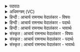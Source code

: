 <details><summary>पदपाठः</summary>

प꣡न्या꣢꣯ꣳसम्। जा꣣त꣡वे꣢दसम्। जा꣣त꣢। वे꣣दसम्। यः꣢। दे꣣व꣡ता꣢ति। उ꣡द्य꣢꣯ता। उत्। य꣣ता। हव्या꣡नि꣢। ऐ꣡र꣢꣯यत्। दि꣣वि꣢। १५६६।
</details>

<details><summary>अधिमन्त्रम् (VC)</summary>

- अग्निः
- गोपवन आत्रेयः
- आनुष्टुभः प्रगाथः (गायत्री)
- षड्जः
</details>

<details><summary>हिन्दी : आचार्य रामनाथ वेदालंकार - विषयः</summary>

अगले मन्त्र में यज्ञाग्नि और अन्तरिक्ष का परस्पर विनिमय दर्शाया गया है।
</details>

<details><summary>हिन्दी : आचार्य रामनाथ वेदालंकार - पदार्थः</summary>

पदार्थान्वयभाषाः -  (यः) जो यज्ञाग्नि (देवताति) यज्ञ में (उद्यता) डाली गयी (हव्यानि) हवियों को (दिवि) अन्तरिक्ष में (ऐरयत्) पहुँचा देता है,उस (पन्यांसम्) अतिशय आदान-प्रदान का व्यवहार करनेवाले अर्थात् हवि लेकर बदले में आकाश से वर्षा देनेवाले (जातवेदसम्) प्रकाशित यज्ञाग्नि की,मैं (स्तुषे) स्तुति करता हूँ।[यहाँ स्तुषे पद पहले से चला आ रहा है।]॥३॥
</details>

<details><summary>हिन्दी : आचार्य रामनाथ वेदालंकार - भावार्थः</summary>

भावार्थभाषाः -  वर्षा के लिए अग्नि में डाली हुई आहुति अग्नि द्वारा अलग-अलग सूक्ष्म अवयवों में विभक्त होकर गरम वायु के साथ ऊपर आकाश में पहुँचती है। तब ऊपर स्थित पवनों में गति उत्पन्न हो जाती है,जिससे मेघस्थ जल-वाष्पों से जब शीतल पवन टकराते हैं,तब वर्षा होती है ॥३॥
</details>

<details><summary>संस्कृत : आचार्य रामनाथ वेदालंकार - विषयः</summary>

अथ यज्ञाग्नेराकाशस्य च पारस्परिकं विनिमयं दर्शयति।
</details>

<details><summary>संस्कृत : आचार्य रामनाथ वेदालंकार - पदार्थः</summary>

पदार्थान्वयभाषाः -  (यः) यज्ञाग्निः (देवताति) देवतातौ यज्ञे।[देवताता इति यज्ञनामसु पठितम्। निघं० ३।१७।] (उद्यता) उद्यतानि (हव्यानि) हवींषि (दिवि) अन्तरिक्षे (ऐरयत्) प्रेरयति,तम् (पन्यांसम्) पनीयांसम्,अतिशयेन आदानप्रदानयोर्व्यवहर्तारम्,हव्यं दत्त्वा विनिमयेनाकाशाद् वृष्टिं गृह्णानम् इत्यर्थः।[पण व्यवहारे स्तुतौ च,तृजन्तादीयसुन्,ईकारलोपश्छान्दसः।] (जातवेदसम्) जातप्रकाशम् यज्ञाग्निम्,अहं (स्तुषे) स्तौमि।[अत्र स्तुषे इति पूर्वतोऽनुवृत्तम्]॥३॥
</details>

<details><summary>संस्कृत : आचार्य रामनाथ वेदालंकार - भावार्थः</summary>

भावार्थभाषाः -  वृष्ट्यर्थमग्नौ प्रास्ताहुतिरग्निना विच्छिन्ना तप्तवायुना सहोपरि गच्छति,तत ऊर्ध्वस्थेषु पवनेषु गतिरुत्पद्यते,येन मेघस्थैर्जलवाष्पैर्यदा शीताः पवनाः संघट्टन्ते तदा वृष्टिर्जायते ॥३॥
</details>